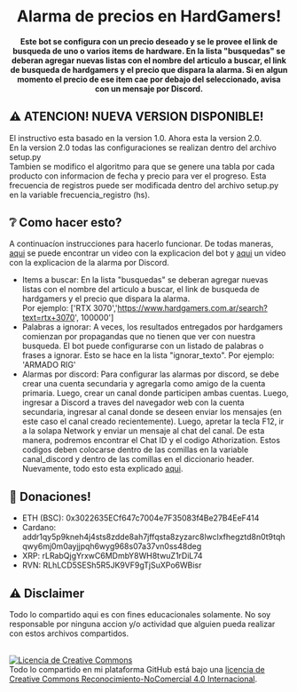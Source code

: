<h1 align="center">
  Alarma de precios en HardGamers!
</h1>

<h4 align="center">
  Este bot se configura con un precio deseado y se le provee el link de busqueda de uno o varios items de hardware.
  En la lista "busquedas" se deberan agregar nuevas listas con el nombre del articulo a buscar, el link de busqueda de hardgamers y el precio que dispara la alarma.
  Si en algun momento el precio de ese item cae por debajo del seleccionado, avisa con un mensaje por Discord.
</h4>

## ⚠️ ATENCION! NUEVA VERSION DISPONIBLE!
El instructivo esta basado en la version 1.0. Ahora esta la version 2.0.<br>
En la version 2.0 todas las configuraciones se realizan dentro del archivo setup.py<br>
Tambien se modifico el algoritmo para que se genere una tabla por cada producto con informacion de fecha y precio para ver el progreso.
Esta frecuencia de registros puede ser modificada dentro del archivo setup.py en la variable frecuencia_registro (hs).

## ❔ Como hacer esto?
A continuacíon instrucciones para hacerlo funcionar.
De todas maneras, [aqui](https://youtu.be/WITsSDsYVZM) se puede encontrar un video con la explicacion del bot y [aqui](https://youtu.be/cUHk7GefdUs) un video con la explicacion de la alarma por Discord.

* Items a buscar: En la lista "busquedas" se deberan agregar nuevas listas con el nombre del articulo a buscar, 
    el link de busqueda de hardgamers y el precio que dispara la alarma.<br>
    Por ejemplo: ['RTX 3070','https://www.hardgamers.com.ar/search?text=rtx+3070', 100000']
* Palabras a ignorar: A veces, los resultados entregados por hardgamers comienzan por propagandas que no tienen que ver con nuestra busqueda. El bot puede configurarse con un listado de palabras o frases a ignorar. Esto se hace en la lista "ignorar_texto".
Por ejemplo: 'ARMADO RIG'
* Alarmas por discord: Para configurar las alarmas por discord, se debe crear una cuenta secundaria y agregarla como amigo de la cuenta primaria. Luego, crear un canal donde participen ambas cuentas. Luego, ingresar a Discord a traves del navegador web con la cuenta secundaria, ingresar al canal donde se deseen enviar los mensajes (en este caso el canal creado recientemente). Luego, apretar la tecla F12, ir a la solapa Network y enviar un mensaje al chat del canal.
De esta manera, podremos encontrar el Chat ID y el codigo Athorization. Estos codigos deben colocarse dentro de las comillas en la variable canal_discord y dentro de las comillas en el diccionario header.
Nuevamente, todo esto esta explicado [aqui](https://youtu.be/cUHk7GefdUs).

## 🙌 Donaciones!
* ETH (BSC): 0x3022635ECf647c7004e7F35083f4Be27B4EeF414
* Cardano: addr1qy5p9kneh4j4sts8zdde8ah7jffqsta8zyzarc8lwclxfhegztd8n0t9tqhqwy6mj0m0ayjjpqh6wyg968s07a37vn0ss48deg
* XRP: rLRabQjgYrxwC6MDmbY8WH8twuZ1rDiL74
* RVN: RLhLCD5SESh5R5JK9VF9gTjSuXPo6WBisr

## ⚠️ Disclaimer
Todo lo compartido aqui es con fines educacionales solamente. No soy responsable por ninguna accion y/o actividad que alguien pueda realizar con estos archivos compartidos.
<br>
<br>

<a rel="license" href="http://creativecommons.org/licenses/by-nc/4.0/"><img alt="Licencia de Creative Commons" style="border-width:0" src="https://i.creativecommons.org/l/by-nc/4.0/88x31.png" /></a><br />Todo lo compartido en mi plataforma GitHub está bajo una <a rel="license" href="http://creativecommons.org/licenses/by-nc/4.0/">licencia de Creative Commons Reconocimiento-NoComercial 4.0 Internacional</a>.